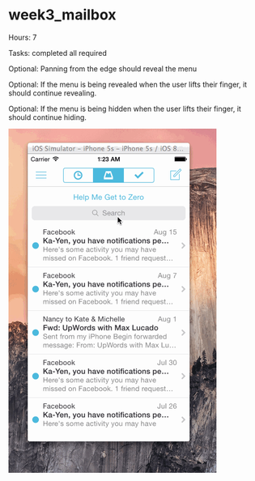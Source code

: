 week3_mailbox
=============
Hours: 7

Tasks: completed all required

Optional: Panning from the edge should reveal the menu

Optional: If the menu is being revealed when the user lifts their finger, it should continue revealing.

Optional: If the menu is being hidden when the user lifts their finger, it should continue hiding.

![](https://github.com/ahcchin/week3_mailbox/blob/master/final_gif.gif)

